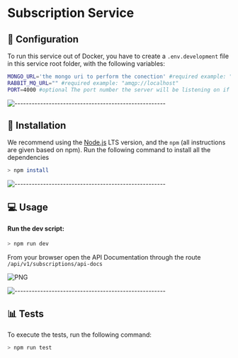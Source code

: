 # Subscription Service

## :wrench: Configuration
To run this service out of Docker, you have to create a `.env.development` file in this service root folder, with the following variables:

```bash
MONGO_URL='the mongo uri to perform the conection' #required example: "mongodb://127.0.0.1:27017/db-name"
RABBIT_MQ_URL="" #required example: "amqp://localhost"
PORT=4000 #optional The port number the server will be listening on if no-specified the default value is 4000
```
![-----------------------------------------------------](https://res.cloudinary.com/olyn/image/upload/v1637594127/GitHub%20Images/rainbow_xj5iyq.png)

## :gem: Installation

We recommend using the [Node.js](https://nodejs.org/) LTS version, and the `npm` (all instructions are given based on npm).
Run the following command to install all the dependencies
```bash
> npm install
```
![-----------------------------------------------------](https://res.cloudinary.com/olyn/image/upload/v1637594127/GitHub%20Images/rainbow_xj5iyq.png)

## :computer: Usage

#### Run the dev script:

```bash
> npm run dev
```
From your browser open the API Documentation through the route
`/api/v1/subscriptions/api-docs`

![PNG](https://res.cloudinary.com/olyn/image/upload/v1639655904/GitHub%20Images/subscription_service_document_dsixyk.png)

![-----------------------------------------------------](https://res.cloudinary.com/olyn/image/upload/v1637594127/GitHub%20Images/rainbow_xj5iyq.png)

## :bar_chart: Tests
To execute the tests, run the following command:
```bash
> npm run test
```
